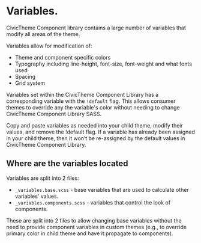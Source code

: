 # Variables.

CivicTheme Component library contains a large number of variables that modify all
areas of the theme.

Variables allow for modification of:
- Theme and component specific colors
- Typography including line-height, font-size, font-weight and what fonts used
- Spacing
- Grid system

Variables set within the CivicTheme Component Library has a corresponding variable
with the `!default` flag.
This allows consumer themes to override any the variable's color without needing
to change CivicTheme Component Library SASS.

Copy and paste variables as needed into your child theme, modify their values,
and remove the !default flag.
If a variable has already been assigned in your child theme, then it won’t be
re-assigned by the default values in CivicTheme Component Library.

## Where are the variables located

Variables are split into 2 files:
- `_variables.base.scss` - base variables that are used to calculate other
  variables' values.
- `_variables.components.scss` - variables that control the look of components.

These are split into 2 files to allow changing base variables without the
need to provide component variables in custom themes (e.g., to override
primary color in child theme and have it propagate to components).
